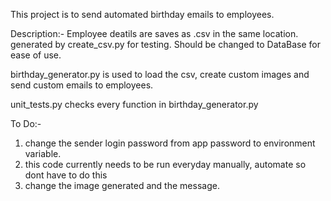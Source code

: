 This project is to send automated birthday emails to employees.

Description:- 
Employee deatils are saves as .csv in the same location. generated by create_csv.py for testing. Should be changed to DataBase for ease of use.

birthday_generator.py is used to load the csv, create custom images and send custom emails to employees. 

unit_tests.py checks every function in birthday_generator.py

To Do:-
1. change the sender login password from app password to environment variable.
2. this code currently needs to be run everyday manually, automate so dont have to do this
3. change the image generated and the message.